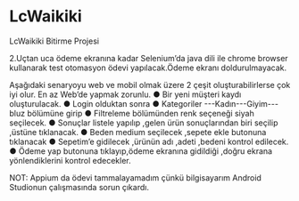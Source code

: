 # LcWaikiki
LcWaikiki Bitirme Projesi

2.Uçtan uca ödeme ekranına kadar Selenium’da java dili ile chrome browser kullanarak
test otomasyon ödevi yapılacak.Ödeme ekranı doldurulmayacak.

Aşağıdaki senaryoyu web ve mobil olmak üzere 2 çeşit oluşturabilirlerse çok iyi olur.
En az Web’de yapmak zorunlu.
● Bir yeni müşteri kaydı oluşturulacak.
● Login olduktan sonra
● Kategoriler ---Kadın---Giyim---bluz bölümüne girip
● Filtreleme bölümünden renk seçeneği siyah seçilecek.
● Sonuçlar listele yapılıp ,gelen ürün sonuçlarından biri seçilip ,üstüne tıklanacak.
● Beden medium seçilecek ,sepete ekle butonuna tıklanacak
● Sepetim’e gidilecek ,ürünün adı ,adeti ,bedeni kontrol edilecek.
● Ödeme yap butonuna tıklayıp,ödeme ekranına gidildiği ,doğru ekrana yönlendiklerini
kontrol edecekler.

NOT: Appium da ödevi tammalayamadım çünkü bilgisayarım Android Studionun çalışmasında sorun çıkardı.
